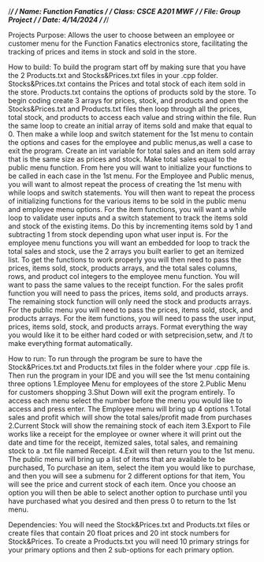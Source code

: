 /****************************************************/
/*			Name:	Function Fanatics			  */
/*			Class: CSCE A201 MWF					*/
/*			File: Group Project						*/
/*			Date:	4/14/2024								*/
/****************************************************/

Projects Purpose: Allows the user to choose between an employee or customer menu for the Function Fanatics electronics store, facilitating the tracking of prices and items in stock and sold in the store. 

How to build: To build the program start off by making sure that you have the 2 Products.txt and Stocks&Prices.txt files in your .cpp folder. Stocks&Prices.txt contains the Prices and total stock of each item sold in the store. Products.txt contains the options of products sold by the store. To begin coding create 3 arrays for prices, stock, and products and open the Stocks&Prices.txt and Products.txt files then loop through all the prices, total stock, and products to access each value and string within the file. Run the same loop to create an initial array of items sold and make that equal to 0. Then make a while loop and switch statement for the 1st menu to contain the options and cases for the employee and public menus,as well a case to exit the program. Create an int variable for total sales and an item sold array that is the same size as prices and stock. Make total sales equal to the public menu function. From here you will want to initialize your functions to be called in each case in the 1st menu. For the Employee and Public menus, you will want to almost repeat the process of creating the 1st menu with while loops and switch statements. You will then want to repeat the process of initializing functions for the various items to be sold in the public menu and employee menu options. For the item functions, you will want a while loop to validate user inputs and a switch statement to track the items sold and stock of the existing items. Do this by incrementing items sold by 1 and subtracting 1 from stock depending upon what user input is. For the employee menu functions you will want an embedded for loop to track the total sales and stock, use the 2 arrays you built earlier to get an itemized list. To get the functions to work properly you will then need to pass the prices, items sold, stock, products arrays, and the total sales columns, rows, and product col integers to the employee menu function. You will want to pass the same values to the receipt function. For the sales profit function you will need to pass the prices, items sold, and products arrays. The remaining stock function will only need the stock and products arrays. For the public menu you will need to pass the prices, items sold, stock, and products arrays. For the item functions, you will need to pass the user input, prices, items sold, stock, and products arrays. Format everything the way you would like it to be either hard coded or with setprecision,setw, and /t to make everything format automatically.

How to run: To run through the program be sure to have the Stock&Prices.txt and Products.txt files in the folder where your .cpp file is. Then run the program in your IDE and you will see the 1st menu containing three options 1.Employee Menu for employees of the store 2.Public Menu for customers shopping 3.Shut Down will exit the program entirely. To access each menu select the number before the menu you would like to access and press enter. The Employee menu will bring up 4 options 1.Total sales and profit which will show the total sales/profit made from purchases 2.Current Stock will show the remaining stock of each item 3.Export to File works like a receipt for the employee or owner where it will print out the date and time for the receipt, itemized sales, total sales, and remaining stock to a .txt file named Receipt. 4.Exit will then return you to the 1st menu. The public menu will bring up a list of items that are available to be purchased, To purchase an item, select the item you would like to purchase, and then you will see a submenu for 2 different options for that item, You will see the price and current stock of each item. Once you choose an option you will then be able to select another option to purchase until you have purchased what you desired and then press 0 to return to the 1st menu.

Dependencies: You will need the Stock&Prices.txt and Products.txt files or create files that contain 20 float prices and 20 int stock numbers for Stock&Prices. To create a Products.txt you will need 10 primary strings for your primary options and then 2 sub-options for each primary option. 

